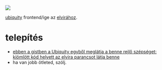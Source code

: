 <img src="http://img.skitch.com/20091121-mmk3349ait1wg1ksqugq4nxb82.png">

[ubiquity][1] frontend/ige az [elvirához][2]. 

<link rel="commands" href="http://github.com/gazs/elvira-ubiquity/raw/master/elvira.js" name="Elvira" />

telepítés
=========

* [ebben a gistben a Ubiquity egyből meglátja a benne rejlő szépséget: kiömlött kód helyett az elvira parancsot látja benne][3]
* ha van jobb ötleted, szólj.


[1]:https://mozillalabs.com/ubiquity/
[2]:http://elvira.mav-start.hu/
[3]:http://gist.github.com/242094
